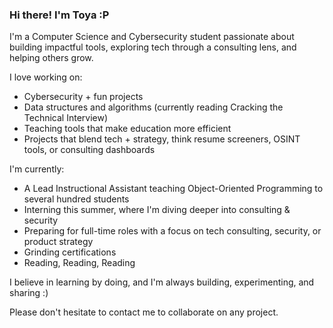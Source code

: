 ### Hi there! I'm Toya :P

I'm a Computer Science and Cybersecurity student passionate about building impactful tools, exploring tech through a consulting lens, and helping others grow.

I love working on:
- Cybersecurity + fun projects
- Data structures and algorithms (currently reading Cracking the Technical Interview)
- Teaching tools that make education more efficient 
- Projects that blend tech + strategy, think resume screeners, OSINT tools, or consulting dashboards

I'm currently:
- A Lead Instructional Assistant teaching Object-Oriented Programming to several hundred students 
- Interning this summer, where I'm diving deeper into consulting & security
- Preparing for full-time roles with a focus on tech consulting, security, or product strategy
- Grinding certifications
- Reading, Reading, Reading

I believe in learning by doing, and I'm always building, experimenting, and sharing :)

Please don't hesitate to contact me to collaborate on any project.

